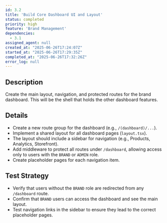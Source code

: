 ```yaml
---
id: 3.2
title: 'Build Core Dashboard UI and Layout'
status: completed
priority: high
feature: 'Brand Management'
dependencies:
  - 3.1
assigned_agent: null
created_at: "2025-06-26T17:24:07Z"
started_at: "2025-06-26T17:29:35Z"
completed_at: "2025-06-26T17:32:26Z"
error_log: null
---
```


## Description
Create the main layout, navigation, and protected routes for the brand dashboard. This will be the shell that holds the other dashboard features.

## Details
- Create a new route group for the dashboard (e.g., `/(dashboard)/...`).
- Implement a shared layout for all dashboard pages (`layout.tsx`).
- The layout should include a sidebar for navigation (e.g., Products, Analytics, Storefront).
- Add middleware to protect all routes under `/dashboard`, allowing access only to users with the `BRAND` or `ADMIN` role.
- Create placeholder pages for each navigation item.

## Test Strategy
- Verify that users without the `BRAND` role are redirected from any `/dashboard` route.
- Confirm that `BRAND` users can access the dashboard and see the main layout.
- Test navigation links in the sidebar to ensure they lead to the correct placeholder pages. 
